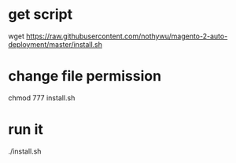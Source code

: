 # get script
wget https://raw.githubusercontent.com/nothywu/magento-2-auto-deployment/master/install.sh

# change file permission
chmod 777 install.sh

# run it
./install.sh
